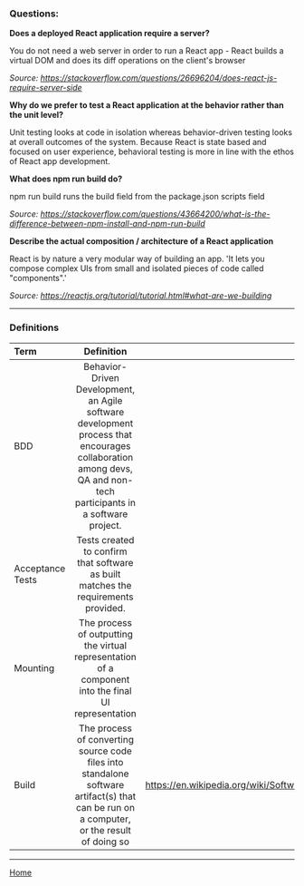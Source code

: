 ### Questions:

**Does a deployed React application require a server?**

You do not need a web server in order to run a React app - React builds a virtual DOM and does its diff operations on the client's browser

*Source: https://stackoverflow.com/questions/26696204/does-react-js-require-server-side*

**Why do we prefer to test a React application at the behavior rather than the unit level?**

Unit testing looks at code in isolation whereas behavior-driven testing looks at overall outcomes of the system.  Because React is state based and focused on user experience, behavioral testing is more in line with the ethos of React app development.

**What does npm run build do?**

npm run build runs the build field from the package.json scripts field

*Source: https://stackoverflow.com/questions/43664200/what-is-the-difference-between-npm-install-and-npm-run-build*

**Describe the actual composition / architecture of a React application**

React is by nature a very modular way of building an app.  'It lets you compose complex UIs from small and isolated pieces of code called "components".'

*Source: https://reactjs.org/tutorial/tutorial.html#what-are-we-building*

---

### Definitions

|Term|Definition|Source|
|:--|:-:|--:|
|BDD|Behavior-Driven Development, an Agile software development process that encourages collaboration among devs, QA and non-tech participants in a software project.|https://en.wikipedia.org/wiki/Behavior-driven_development|
|Acceptance Tests|Tests created to confirm that software as built matches the requirements provided.|https://blog.rapid7.com/2015/02/22/acceptance-tests-in-practice-behavior-driven-development/|
|Mounting|The process of outputting the virtual representation of a component into the final UI representation|https://stackoverflow.com/questions/31556450/what-is-mounting-in-react-js#:~:text=Mounting%20is%20the%20process%20of,element)%20in%20the%20DOM%20tree.|
|Build|The process of converting source code files into standalone software artifact(s) that can be run on a computer, or the result of doing so|https://en.wikipedia.org/wiki/Software_build#:~:text=In%20software%20development%2C%20a%20build,the%20result%20of%20doing%20so.|

---

[Home](https://jchinzi.github.io/reading-notes/)